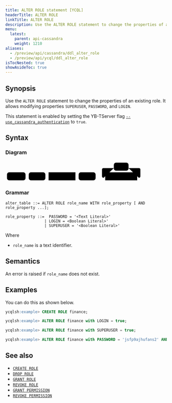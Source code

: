 ```yaml
---
title: ALTER ROLE statement [YCQL]
headerTitle: ALTER ROLE
linkTitle: ALTER ROLE
description: Use the ALTER ROLE statement to change the properties of an existing role.
menu:
  latest:
    parent: api-cassandra
    weight: 1210
aliases:
  - /preview/api/cassandra/ddl_alter_role
  - /preview/api/ycql/ddl_alter_role
isTocNested: true
showAsideToc: true
---
```


## Synopsis

Use the `ALTER ROLE` statement to change the properties of an existing role.
It allows modifying properties `SUPERUSER`, `PASSWORD`, and `LOGIN`.

This statement is enabled by setting the YB-TServer flag [`--use_cassandra_authentication`](../../../reference/configuration/yb-tserver/#use-cassandra-authentication) to `true`.

## Syntax

### Diagram

<svg class="rrdiagram" version="1.1" xmlns:xlink="http://www.w3.org/1999/xlink" xmlns="http://www.w3.org/2000/svg" width="437" height="65" viewbox="0 0 437 65"><path class="connector" d="M0 52h5m58 0h10m52 0h10m84 0h10m53 0h30m-5 0q-5 0-5-5v-20q0-5 5-5h32m46 0h32q5 0 5 5v20q0 5-5 5m-5 0h25"/><rect class="literal" x="5" y="35" width="58" height="25" rx="7"/><text class="text" x="15" y="52">ALTER</text><rect class="literal" x="73" y="35" width="52" height="25" rx="7"/><text class="text" x="83" y="52">ROLE</text><a xlink:href="../grammar_diagrams#role-name"><rect class="rule" x="135" y="35" width="84" height="25"/><text class="text" x="145" y="52">role_name</text></a><rect class="literal" x="229" y="35" width="53" height="25" rx="7"/><text class="text" x="239" y="52">WITH</text><rect class="literal" x="339" y="5" width="46" height="25" rx="7"/><text class="text" x="349" y="22">AND</text><a xlink:href="../grammar_diagrams#role-property"><rect class="rule" x="312" y="35" width="100" height="25"/><text class="text" x="322" y="52">role_property</text></a></svg>

### Grammar
```
alter_table ::= ALTER ROLE role_name WITH role_property [ AND role_property ...];

role_property ::=  PASSWORD = '<Text Literal>'
                 | LOGIN = <Boolean Literal>'
                 | SUPERUSER = '<Boolean Literal>'
```

Where

- `role_name` is a text identifier.

## Semantics

An error is raised if `role_name` does not exist.

## Examples

You can do this as shown below.

```sql
ycqlsh:example> CREATE ROLE finance;
```

```sql
ycqlsh:example> ALTER ROLE finance with LOGIN = true;
```

```sql
ycqlsh:example> ALTER ROLE finance with SUPERUSER = true;
```

```sql
ycqlsh:example> ALTER ROLE finance with PASSWORD = 'jsfp9ajhufans2' AND SUPERUSER = false;
```

## See also

- [`CREATE ROLE`](../ddl_create_role)
- [`DROP ROLE`](../ddl_drop_role)
- [`GRANT ROLE`](../ddl_grant_role)
- [`REVOKE ROLE`](../ddl_revoke_role)
- [`GRANT PERMISSION`](../ddl_grant_permission)
- [`REVOKE PERMISSION`](../ddl_revoke_permission)
